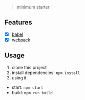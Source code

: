 > minimum starter

## Features

- [x] [babel]()
- [x] [webpack]()

## Usage

1. clone this project
2. install dependencies: `npm install`
3. using it

  - start: `npm start`
  - build: `npm run build`
